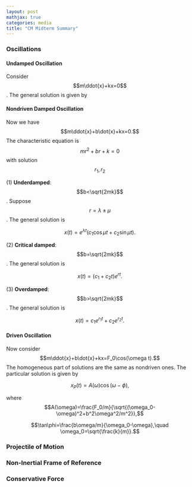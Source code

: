```yaml
---
layout: post
mathjax: true
categories: media
title: "CM Midterm Summary"
---
```


### Oscillations
#### Undamped Oscillation
Consider $$m\ddot{x}+kx=0$$. The general solution is given by 


#### Nondriven Damped Oscillation
Now we have $$m\ddot{x}+b\dot{x}+kx=0.$$ The characteristic equation is $$mr^2+br+k=0$$ with solution $$r_1,r_2$$

(1) **Underdamped**: $$b<\sqrt{2mk}$$. Suppose $$r=\lambda\pm\mu$$. The general solution is

$$x(t)=e^{\lambda t}(c_1\cos\mu t+c_2\sin\mu t).$$

(2) **Critical damped**: $$b=\sqrt{2mk}$$. The general solution is

$$x(t)=(c_1+c_2t)e^{rt}.$$

(3) **Overdamped**: $$b>\sqrt{2mk}$$. The general solution is

$$x(t)=c_1e^{r_1t}+c_2e^{r_2t}.$$

#### Driven Oscillation
Now consider $$m\ddot{x}+b\dot{x}+kx=F_0\cos(\omega t).$$ The homogeneous part of solutions are the same as nondriven ones. The particular solution is given by

$$x_P(t)=A(\omega)\cos(\omega-\phi),$$

where
$$A(\omega)=\frac{F_0/m}{\sqrt{(\omega_0-\omega)^2+b^2\omega^2/m^2}},$$

$$\tan\phi=\frac{b\omega/m}{\omega_0-\omega},\quad \omega_0=\sqrt{\frac{k}{m}}.$$

### Projectile of Motion


### Non-Inertial Frame of Reference


### Conservative Force
